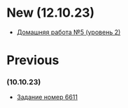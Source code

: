 # New (12.10.23)
- [Домашняя работа №5 (уровень 2)](/hw5)

# Previous
### (10.10.23)
- [Задание номер 6611](/6611.py)
